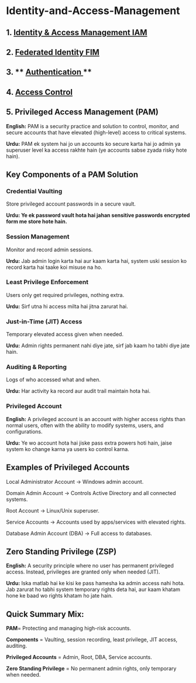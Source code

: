 # Identity-and-Access-Management

##  1. **[Identity & Access Management IAM](https://github.com/sherazi1214/-Identity-Access-Management-IAM/blob/main/README.md)**

## 2. **[Federated Identity FIM](https://github.com/sherazi1214/Federated-Identity-FIM)**

## 3. ** [Authentication ](https://github.com/sherazi1214/Authentication-)**

## 4. **[Access Control](https://github.com/sherazi1214/Access-Control/blob/main/README.md)**

## 5. Privileged Access Management (PAM)

**English:** PAM is a security practice and solution to control, monitor, and secure accounts that have elevated (high-level) access to critical systems.

**Urdu:** PAM ek system hai jo un accounts ko secure karta hai jo admin ya superuser level ka access rakhte hain (ye accounts sabse zyada risky hote hain).

## Key Components of a PAM Solution

### Credential Vaulting

Store privileged account passwords in a secure vault.

**Urdu: Ye ek password vault hota hai jahan sensitive passwords encrypted form me store hote hain.**

### Session Management

Monitor and record admin sessions.

**Urdu:** Jab admin login karta hai aur kaam karta hai, system uski session ko record karta hai taake koi misuse na ho.

### Least Privilege Enforcement

Users only get required privileges, nothing extra.

**Urdu:** Sirf utna hi access milta hai jitna zarurat hai.

### Just-in-Time (JIT) Access

Temporary elevated access given when needed.

**Urdu:** Admin rights permanent nahi diye jate, sirf jab kaam ho tabhi diye jate hain.

### Auditing & Reporting

Logs of who accessed what and when.

**Urdu:** Har activity ka record aur audit trail maintain hota hai.

### Privileged Account
**English:** A privileged account is an account with higher access rights than normal users, often with the ability to modify systems, users, and configurations.

**Urdu:** Ye wo account hota hai jiske pass extra powers hoti hain, jaise system ko change karna ya users ko control karna.

## Examples of Privileged Accounts

Local Administrator Account → Windows admin account.

Domain Admin Account → Controls Active Directory and all connected systems.

Root Account → Linux/Unix superuser.

Service Accounts → Accounts used by apps/services with elevated rights.

Database Admin Account (DBA) → Full access to databases.

## Zero Standing Privilege (ZSP)

**English:** A security principle where no user has permanent privileged access. Instead, privileges are granted only when needed (JIT).

**Urdu:** Iska matlab hai ke kisi ke pass hamesha ka admin access nahi hota. Jab zarurat ho tabhi system temporary rights deta hai, aur kaam khatam hone ke baad wo rights khatam ho jate hain.

## Quick Summary Mix:

**PAM**= Protecting and managing high-risk accounts.

**Components** = Vaulting, session recording, least privilege, JIT access, auditing.

**Privileged Accounts** = Admin, Root, DBA, Service accounts.

**Zero Standing Privilege** = No permanent admin rights, only temporary when needed.
